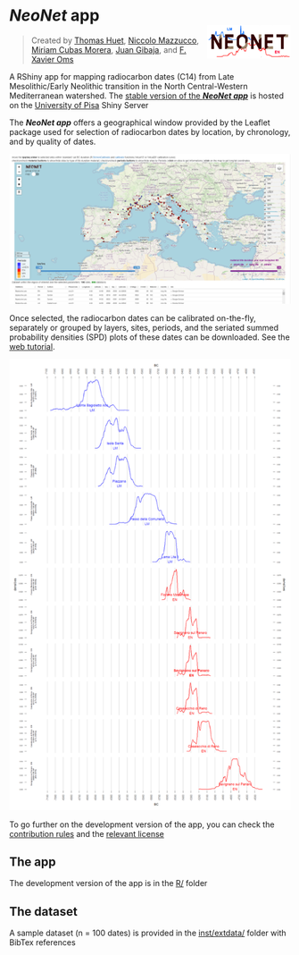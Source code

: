 # ***NeoNet*** app <br> <img src="doc/img/neonet.png" width='150px' align="right"/>
> Created by [Thomas Huet](mailto:thomashuet7@gmail.com), [Niccolo Mazzucco](mailto:niccolo.mazzucco@unipi.it), [Miriam Cubas Morera](mailto:mcubas.morera@gmail.com), [Juan Gibaja](jfgibaja@gmail.com), and [F. Xavier Oms](oms@ub.edu)

A RShiny app for mapping radiocarbon dates (C14) from Late Mesolithic/Early Neolithic transition in the North Central-Western Mediterranean watershed. The [stable version of the ***NeoNet app***](http://shinyserver.cfs.unipi.it:3838/C14/) is hosted on the [University of Pisa](https://www.unipi.it/index.php/english) Shiny Server


The ***NeoNet app*** offers a geographical window provided by the Leaflet package used for selection of radiocarbon dates by location, by chronology, and by quality of dates. 
  
<center>
  
![](doc/img/panel_map.png)
  
</center>
  
Once selected, the radiocarbon dates can be calibrated on-the-fly, separately or grouped by layers, sites, periods, and the seriated summed probability densities (SPD) plots of these dates can be downloaded. See the [web tutorial](https://zoometh.github.io/neonet/).
  
<center>
  
![](doc/img/neonet_calib_example.png)
  
</center>
  
To go further on the development version of the app, you can check the [contribution rules](https://github.com/zoometh/neonet/blob/master/github/CONTRIBUTING.md) and the [relevant license](https://github.com/zoometh/neonet/blob/master/LICENSE)

## The app

The development version of the app is in the [R/](https://github.com/zoometh/neonet/tree/main/R) folder

## The dataset

A sample dataset (n = 100 dates) is provided in the [inst/extdata/](https://github.com/zoometh/neonet/tree/main/inst/extdata) folder with BibTex references
